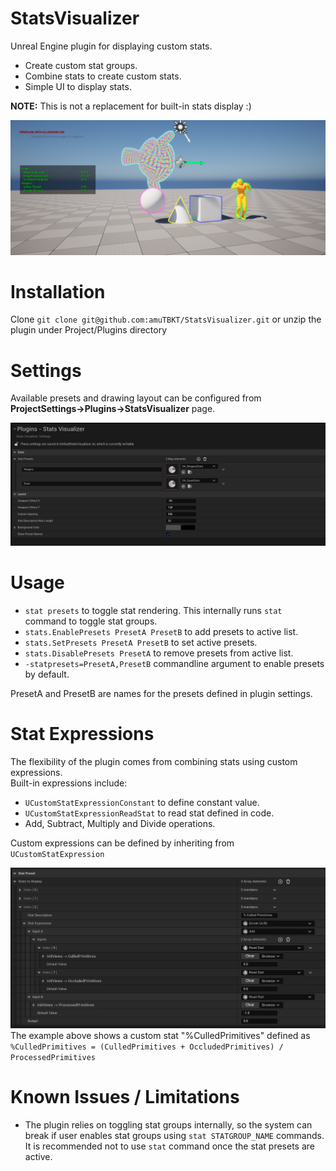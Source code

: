 # StatsVisualizer
Unreal Engine plugin for displaying custom stats. 
* Create custom stat groups.
* Combine stats to create custom stats.
* Simple UI to display stats.

**NOTE:** This is not a replacement for built-in stats display :)

![Plugin Preview](Images/plugin_image.png)

# Installation
Clone `git clone git@github.com:amuTBKT/StatsVisualizer.git` or unzip the plugin under Project/Plugins directory

# Settings
Available presets and drawing layout can be configured from **ProjectSettings->Plugins->StatsVisualizer** page.

![Plugin Settings](Images/plugin_settings.png)

# Usage
* `stat presets` to toggle stat rendering. This internally runs `stat` command to toggle stat groups.
* `stats.EnablePresets PresetA PresetB` to add presets to active list.
* `stats.SetPresets PresetA PresetB` to set active presets.
* `stats.DisablePresets PresetA` to remove presets from active list.
* `-statpresets=PresetA,PresetB` commandline argument to enable presets by default.

PresetA and PresetB are names for the presets defined in plugin settings.

# Stat Expressions
The flexibility of the plugin comes from combining stats using custom expressions.<br>
Built-in expressions include:
* `UCustomStatExpressionConstant` to define constant value.
* `UCustomStatExpressionReadStat` to read stat defined in code.
* Add, Subtract, Multiply and Divide operations.

Custom expressions can be defined by inheriting from `UCustomStatExpression`

![Stat Expression](Images/stat_expression.png)
The example above shows a custom stat "%CulledPrimitives" defined as <br>
`%CulledPrimitives = (CulledPrimitives + OccludedPrimitives) / ProcessedPrimitives`

# Known Issues / Limitations
* The plugin relies on toggling stat groups internally, so the system can break if user enables stat groups using `stat STATGROUP_NAME` commands.<br>
  It is recommended not to use `stat` command once the stat presets are active. 
